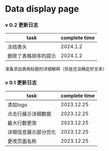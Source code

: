 # Data display page

### v 0.2 更新日志

| task | complete time |
| --- | --- |
| 冻结表头 | 2024.1.2 |
| 删除了表格排序的提示 | 2024.1.2 |

准备添加表格标题的详细解释（但是还没确定好文本）

### v 0.1 更新日志

| task | complete time |
| --- | --- |
| 添加logo | 2023.12.25 |
| 点击行展示详细数据 | 2023.12.25 |
| 最大行数更改 | 2023.12.25 |
| 详细信息展示部分优化 | 2023.12.25 |
| 更改页面名称 | 2023.12.25 |